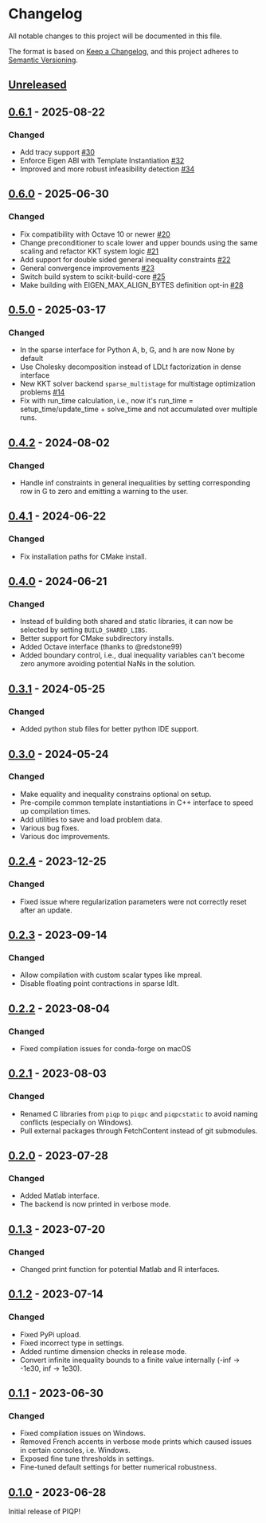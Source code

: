 # Changelog

All notable changes to this project will be documented in this file.

The format is based on [Keep a Changelog](https://keepachangelog.com/en/1.0.0/),
and this project adheres to [Semantic Versioning](https://semver.org/spec/v2.0.0.html).

## [Unreleased]

## [0.6.1] - 2025-08-22

### Changed
- Add tracy support [#30](https://github.com/PREDICT-EPFL/piqp/pull/30)
- Enforce Eigen ABI with Template Instantiation [#32](https://github.com/PREDICT-EPFL/piqp/pull/32)
- Improved and more robust infeasibility detection [#34](https://github.com/PREDICT-EPFL/piqp/pull/34)

## [0.6.0] - 2025-06-30

### Changed
- Fix compatibility with Octave 10 or newer [#20](https://github.com/PREDICT-EPFL/piqp/pull/20)
- Change preconditioner to scale lower and upper bounds using the same scaling and refactor KKT system logic [#21](https://github.com/PREDICT-EPFL/piqp/pull/21)
- Add support for double sided general inequality constraints [#22](https://github.com/PREDICT-EPFL/piqp/pull/22)
- General convergence improvements [#23](https://github.com/PREDICT-EPFL/piqp/pull/23)
- Switch build system to scikit-build-core [#25](https://github.com/PREDICT-EPFL/piqp/pull/25)
- Make building with EIGEN_MAX_ALIGN_BYTES definition opt-in [#28](https://github.com/PREDICT-EPFL/piqp/pull/28)

## [0.5.0] - 2025-03-17

### Changed
- In the sparse interface for Python A, b, G, and h are now None by default
- Use Cholesky decomposition instead of LDLt factorization in dense interface
- New KKT solver backend `sparse_multistage` for multistage optimization problems [#14](https://github.com/PREDICT-EPFL/piqp/pull/14)
- Fix with run_time calculation, i.e., now it's run_time = setup_time/update_time + solve_time and not accumulated over multiple runs.

## [0.4.2] - 2024-08-02

### Changed

- Handle inf constraints in general inequalities by setting corresponding row in G to zero and emitting a warning to the user.

## [0.4.1] - 2024-06-22

### Changed

- Fix installation paths for CMake install.

## [0.4.0] - 2024-06-21

### Changed

- Instead of building both shared and static libraries, it can now be selected by setting `BUILD_SHARED_LIBS`.
- Better support for CMake subdirectory installs.
- Added Octave interface (thanks to @redstone99)
- Added boundary control, i.e., dual inequality variables can't become zero anymore avoiding potential NaNs in the solution.

## [0.3.1] - 2024-05-25

### Changed

- Added python stub files for better python IDE support.

## [0.3.0] - 2024-05-24

### Changed

- Make equality and inequality constrains optional on setup.
- Pre-compile common template instantiations in C++ interface to speed up compilation times.
- Add utilities to save and load problem data.
- Various bug fixes.
- Various doc improvements.

## [0.2.4] - 2023-12-25

### Changed

- Fixed issue where regularization parameters were not correctly reset after an update.

## [0.2.3] - 2023-09-14

### Changed

- Allow compilation with custom scalar types like mpreal.
- Disable floating point contractions in sparse ldlt.

## [0.2.2] - 2023-08-04

### Changed

- Fixed compilation issues for conda-forge on macOS

## [0.2.1] - 2023-08-03

### Changed

- Renamed C libraries from `piqp` to `piqpc` and `piqpcstatic` to avoid naming conflicts (especially on Windows).
- Pull external packages through FetchContent instead of git submodules.

## [0.2.0] - 2023-07-28

### Changed

- Added Matlab interface.
- The backend is now printed in verbose mode.

## [0.1.3] - 2023-07-20

### Changed

- Changed print function for potential Matlab and R interfaces.

## [0.1.2] - 2023-07-14

### Changed

- Fixed PyPi upload.
- Fixed incorrect type in settings.
- Added runtime dimension checks in release mode.
- Convert infinite inequality bounds to a finite value internally (-inf -> -1e30, inf -> 1e30).

## [0.1.1] - 2023-06-30

### Changed

- Fixed compilation issues on Windows.
- Removed French accents in verbose mode prints which caused issues in certain consoles, i.e. Windows.
- Exposed fine tune thresholds in settings.
- Fine-tuned default settings for better numerical robustness.

## [0.1.0] - 2023-06-28

Initial release of PIQP!

[unreleased]: https://github.com/PREDICT-EPFL/piqp/compare/v0.6.1...HEAD
[0.6.1]: https://github.com/PREDICT-EPFL/piqp/compare/v0.6.0...v0.6.1
[0.6.0]: https://github.com/PREDICT-EPFL/piqp/compare/v0.5.0...v0.6.0
[0.5.0]: https://github.com/PREDICT-EPFL/piqp/compare/v0.4.2...v0.5.0
[0.4.2]: https://github.com/PREDICT-EPFL/piqp/compare/v0.4.1...v0.4.2
[0.4.1]: https://github.com/PREDICT-EPFL/piqp/compare/v0.4.0...v0.4.1
[0.4.0]: https://github.com/PREDICT-EPFL/piqp/compare/v0.3.1...v0.4.0
[0.3.1]: https://github.com/PREDICT-EPFL/piqp/compare/v0.3.0...v0.3.1
[0.3.0]: https://github.com/PREDICT-EPFL/piqp/compare/v0.2.4...v0.3.0
[0.2.4]: https://github.com/PREDICT-EPFL/piqp/compare/v0.2.3...v0.2.4
[0.2.3]: https://github.com/PREDICT-EPFL/piqp/compare/v0.2.2...v0.2.3
[0.2.2]: https://github.com/PREDICT-EPFL/piqp/compare/v0.2.1...v0.2.2
[0.2.1]: https://github.com/PREDICT-EPFL/piqp/compare/v0.2.0...v0.2.1
[0.2.0]: https://github.com/PREDICT-EPFL/piqp/compare/v0.1.3...v0.2.0
[0.1.3]: https://github.com/PREDICT-EPFL/piqp/compare/v0.1.2...v0.1.3
[0.1.2]: https://github.com/PREDICT-EPFL/piqp/compare/v0.1.1...v0.1.2
[0.1.1]: https://github.com/PREDICT-EPFL/piqp/compare/v0.1.0...v0.1.1
[0.1.0]: https://github.com/PREDICT-EPFL/piqp/releases/tag/v0.1.0